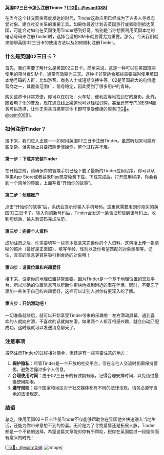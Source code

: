 **英国02三日卡怎么注册Tinder？[[TG💪+ @esim1088](https://t.me/s/esim1088)]**

在当今这个社交网络高度发达的时代，Tinder这款应用已经成为了许多人寻找恋爱对象、建立社交关系的重要工具。如果你最近计划去英国旅行或者刚刚抵达英国，可能会对如何在英国使用Tinder感到好奇。特别是当你想要利用英国本地的电话号码来注册Tinder时，选择合适的SIM卡就显得尤为重要。那么，今天我们就来聊聊英国02三日卡的使用方法以及如何顺利注册Tinder。

### 什么是英国02三日卡？

首先，我们需要了解什么是英国02三日卡。简单来说，这是一种可以在英国短期使用的预付费SIM卡，通常有效期为三天。这种卡非常适合那些需要临时使用英国本地号码的人群，比如游客、商务人士或短期交换生等。02是英国最大的电信运营商之一，其覆盖范围广，信号稳定，因此受到了很多用户的青睐。

购买这种卡非常方便，你可以在机场、火车站、便利店等地找到它的身影。此外，随着电子化的普及，现在通过线上渠道也可以轻松订购，甚至还有专门的ESIM服务可供选择，让你无需亲自携带实体卡即可享受便捷的服务[[TG💪+ @esim1088](https://t.me/s/esim1088)]。

### 如何注册Tinder？

接下来，我们进入正题——如何用英国02三日卡注册Tinder。虽然听起来可能有些复杂，但实际上只要按照步骤操作，整个过程并不难。

#### 第一步：下载并安装Tinder

在开始之前，请确保你的智能手机已经下载了最新的Tinder应用程序。你可以从苹果App Store或者谷歌Play商店免费下载。下载完成后，打开应用程序，你会看到一个简单的界面，上面写着“开始你的故事”。

#### 第二步：创建账户

点击“开始你的故事”后，系统会提示你输入手机号码。这里就需要用到你刚买的英国02三日卡了。输入你的新号码后，Tinder会发送一条验证短信到该号码上。收到短信后，输入验证码完成注册。

#### 第三步：完善个人资料

成功注册之后，你需要填写一些基本信息来完善你的个人资料。这包括上传一张清晰的照片（最好是正面照）、填写年龄、性别以及你希望匹配的对象类型等。记住，真实的信息更容易吸引到合适的对象哦！

#### 第四步：设置位置和兴趣爱好

接下来，设定你的地理位置非常重要。因为Tinder是一个基于地理位置的交友平台，所以准确的位置信息可以帮助你更快地找到附近的潜在伴侣。同时，不要忘了添加一些关于自己的兴趣爱好，这样可以让别人对你有更深入的了解。

#### 第五步：开始滑动吧！

一切准备就绪后，就可以开始享受Tinder带来的乐趣啦！左右滑动屏幕，遇到喜欢的人就向右滑，不喜欢的话就向左滑。如果两个人都互相感兴趣，就会自动匹配成功，这时候就可以发送消息聊天了。

### 注意事项

虽然注册Tinder的过程相对简单，但还是有一些需要注意的地方：

1. **保护隐私**：尽管Tinder是一个开放的社交平台，但在与他人交流时仍需保持警惕，避免泄露过多个人信息。
2. **合理使用时间**：由于02三日卡的有效期有限，记得合理安排时间，以免错过最佳使用期限。
3. **遵守规则**：每个国家和地区对于社交媒体都有不同的法律法规，请务必遵守当地的法律规定。

### 结语

总之，使用英国02三日卡注册Tinder不仅能够帮助你在异国他乡快速融入当地生活，还能为你带来意想不到的惊喜。无论是为了寻找爱情还是拓展人脉，Tinder都是一个不错的选择。希望这篇文章能对你有所帮助，祝你在英国度过一段愉快而有意义的时光！

[[TG💪+ @esim1088](https://t.me/s/esim1088) ![Image](https://i.postimg.cc/4NQfJmqS/Snipaste-2025-05-13-00-14-12.png)]